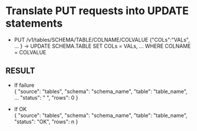 # Translate PUT requests into UPDATE statements
* PUT /v1/tables/SCHEMA/TABLE/COLNAME/COLVALUE {"COLs":"VALs", ... }  → UPDATE SCHEMA.TABLE SET COLs = VALs, ... WHERE COLNAME = COLVALUE

## RESULT  
* If failure  
 {
  "source": "tables",
  "schema": "schema_name",
  "table": "table_name",
  ...
  "status": " ",
  "rows": 0
} 

* If OK  
{
  "source": "tables",
  "schema": "schema_name",
  "table": "table_name",
  "status": "OK",
  "rows": n
}
